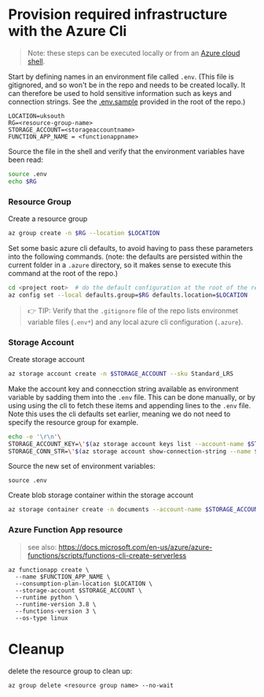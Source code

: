# Provision required infrastructure with the Azure Cli

> Note: these steps can be executed locally or from an [Azure cloud shell](https://docs.microsoft.com/en-gb/azure/cloud-shell/quickstart).

Start by defining names in an environment file called `.env`. (This file is gitignored, and so won't be in the repo and needs to be created locally. It can therefore be used to hold sensitive information such as keys and connection strings. See the [.env.sample](../.env.sample) provided in the root of the repo.)

```
LOCATION=uksouth
RG=<resource-group-name>
STORAGE_ACCOUNT=<storageaccountname>
FUNCTION_APP_NAME = <functionappname>

```

Source the file in the shell and verify that the environment variables have been read:
```sh
source .env
echo $RG
```

### Resource Group
Create a resource group
```sh
az group create -n $RG --location $LOCATION
```

Set some basic azure cli defaults, to avoid having to pass these parameters into the following commands. (note: the defaults are persisted within the current folder in a `.azure` directory, so it makes sense to execute this command at the root of the repo.)

```sh
cd <project root>  # do the default configuration at the root of the repo
az config set --local defaults.group=$RG defaults.location=$LOCATION
```


> 👉 TIP: Verify that the `.gitignore` file of the repo lists environmet variable files (`.env*`) and any local azure cli configuration (`.azure`). 

### Storage Account
Create storage account
```sh
az storage account create -n $STORAGE_ACCOUNT --sku Standard_LRS
```

Make the account key and connecction string available as environment variable by sadding them into the `.env` file. This can be done manually, or by using using the cli to fetch these items and appending lines to the `.env` file. Note this uses the cli defaults set earlier, meaning we do not need to specify the resource group for example.
```sh
echo -e '\r\n'\
STORAGE_ACCOUNT_KEY=\'$(az storage account keys list --account-name $STORAGE_ACCOUNT --query [0].value -o tsv)\''\r\n'\
STORAGE_CONN_STR=\'$(az storage account show-connection-string --name $STORAGE_ACCOUNT -o tsv)\' >> .env
```
Source the new set of environment variables:
```
source .env
```

Create blob storage container within the storage account 
```sh
az storage container create -n documents --account-name $STORAGE_ACCOUNT --account-key $STORAGE_ACCOUNT_KEY

```
### Azure Function App resource

> see also: https://docs.microsoft.com/en-us/azure/azure-functions/scripts/functions-cli-create-serverless

```
az functionapp create \
  --name $FUNCTION_APP_NAME \
  --consumption-plan-location $LOCATION \
  --storage-account $STORAGE_ACCOUNT \
  --runtime python \
  --runtime-version 3.8 \
  --functions-version 3 \
  --os-type linux
```


# Cleanup

delete the resource group to clean up:

```
az group delete <resource group name> --no-wait
```
